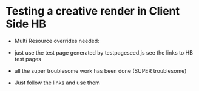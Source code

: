 # Testing a creative render in Client Side HB
-  Multi Resource overrides needed:

- just use the test page generated by testpageseed.js see the links to HB test pages
- all the super troublesome work has been done (SUPER troublesome)
- Just follow the links and use them

